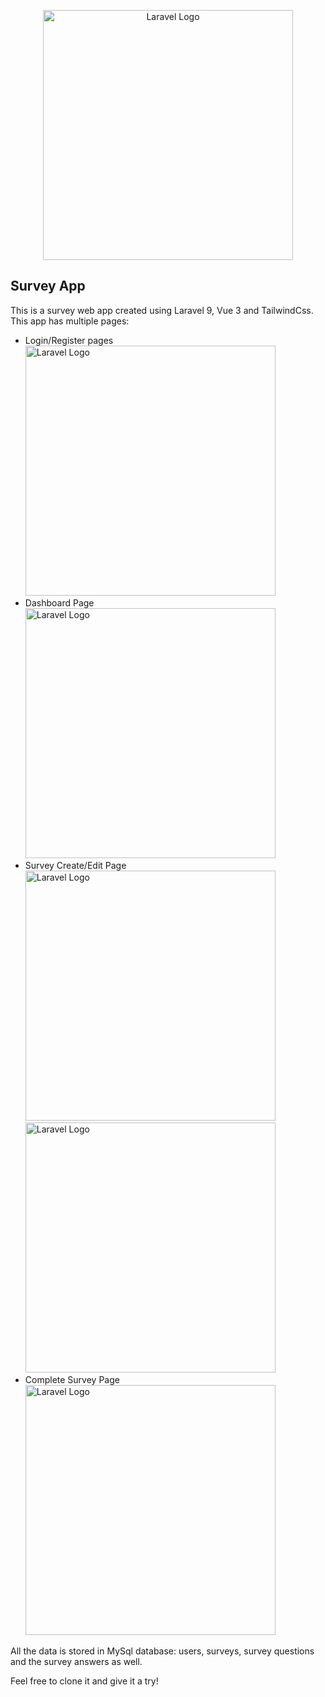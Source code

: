 <p align="center"><a href="https://laravel.com" target="_blank"><img src="github.ss/Capture.PNG" width="400" alt="Laravel Logo"></a></p>


## Survey App

This is a survey web app created using Laravel 9, Vue 3 and TailwindCss. This app has multiple pages:
   

- Login/Register pages
<a href="https://laravel.com" target="_blank"><img src="github.ss/Capture1.PNG" width="400" alt="Laravel Logo"></a>
- Dashboard Page
<a href="https://laravel.com" target="_blank"><img src="github.ss/Capture2.PNG" width="400" alt="Laravel Logo"></a>
- Survey Create/Edit Page
<a href="https://laravel.com" target="_blank"><img src="github.ss/Capture3.PNG" width="400" alt="Laravel Logo"></a>
<a href="https://laravel.com" target="_blank"><img src="github.ss/Captur4.PNG" width="400" alt="Laravel Logo"></a>
- Complete Survey Page
<a href="https://laravel.com" target="_blank"><img src="github.ss/Capture5.PNG" width="400" alt="Laravel Logo"></a>

All the data is stored in MySql database: users, surveys, survey questions and the survey answers as well.

Feel free to clone it and give it a try!

